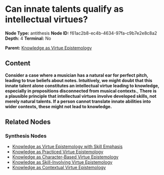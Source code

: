 # Can innate talents qualify as intellectual virtues?

**Node Type:** antithesis
**Node ID:** f61ac2b8-ec4b-4634-97fa-c9b7e2e8c8a2
**Depth:** 4
**Terminal:** No

**Parent:** [Knowledge as Virtue Epistemology](knowledge-as-virtue-epistemology-synthesis-916eea32-eeaa-4ef8-aac3-837f42ba6291.md)

## Content

**Consider a case where a musician has a natural ear for perfect pitch, leading to true beliefs about notes. Intuitively, we might doubt that this innate talent alone constitutes an intellectual virtue leading to knowledge, especially in propositions disconnected from musical contexts.**, **There is a plausible principle that intellectual virtues involve developed skills, not merely natural talents. If a person cannot translate innate abilities into wider contexts, these might not lead to knowledge.**

## Related Nodes

### Synthesis Nodes

- [Knowledge as Virtue Epistemology with Skill Emphasis](knowledge-as-virtue-epistemology-with-skill-emphasis-synthesis-e761f6c5-bbe4-4f6f-89bf-00a0b53b0993.md)
- [Knowledge as Practiced Virtue Epistemology](knowledge-as-practiced-virtue-epistemology-synthesis-b31f8a49-a2cf-44b2-829b-47149c10ad88.md)
- [Knowledge as Character-Based Virtue Epistemology](knowledge-as-character-based-virtue-epistemology-synthesis-8ed3b55b-d667-4e12-95b1-4a6aa674bd15.md)
- [Knowledge as Skill-Involving Virtue Epistemology](knowledge-as-skill-involving-virtue-epistemology-synthesis-35a5a178-3d37-49e7-82c9-5707242ddccd.md)
- [Knowledge as Contextual Virtue Epistemology](knowledge-as-contextual-virtue-epistemology-synthesis-df718996-e443-44e3-a55c-fc9795b9a70c.md)
